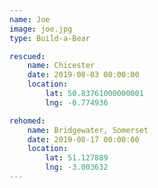 ```yaml
---
name: Joe
image: joe.jpg
type: Build-a-Bear

rescued:
    name: Chicester
    date: 2019-08-03 00:00:00
    location:
        lat: 50.83761000000001
        lng: -0.774936

rehomed:
    name: Bridgewater, Somerset
    date: 2019-08-17 00:00:00
    location:
        lat: 51.127889
        lng: -3.003632
---
```

